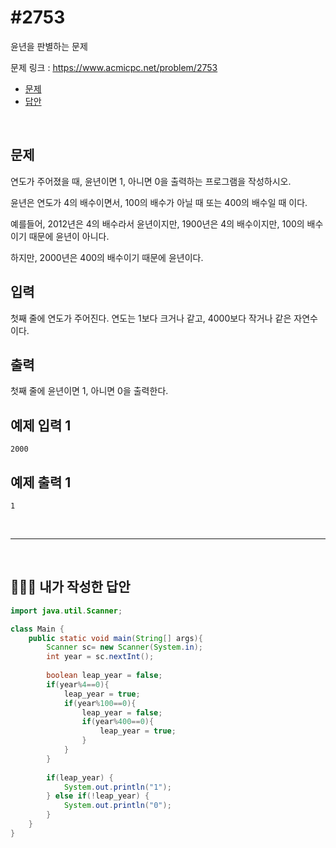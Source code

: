 # #2753

윤년을 판별하는 문제

문제 링크 : https://www.acmicpc.net/problem/2753

- [문제](#quiz)
- [답안](#answer)

<br>

## <a name="quiz"></a>문제

연도가 주어졌을 때, 윤년이면 1, 아니면 0을 출력하는 프로그램을 작성하시오.

윤년은 연도가 4의 배수이면서, 100의 배수가 아닐 때 또는 400의 배수일 때 이다.

예를들어, 2012년은 4의 배수라서 윤년이지만, 1900년은 4의 배수이지만, 100의 배수이기 때문에 윤년이 아니다.

하지만, 2000년은 400의 배수이기 때문에 윤년이다.

## 입력

첫째 줄에 연도가 주어진다. 연도는 1보다 크거나 같고, 4000보다 작거나 같은 자연수이다.

## 출력

첫째 줄에 윤년이면 1, 아니면 0을 출력한다.

## 예제 입력 1

```
2000
```

## 예제 출력 1

```&lt;a name=&quot;quiz&quot;&gt;&lt;/a&gt;
1
```

<br>

------

<br>

## <a name="answer"></a>🙆🏻‍♂️ 내가 작성한 답안

```java
import java.util.Scanner;

class Main {
    public static void main(String[] args){
        Scanner sc= new Scanner(System.in);
        int year = sc.nextInt();
        
        boolean leap_year = false;
        if(year%4==0){
            leap_year = true;
            if(year%100==0){
                leap_year = false;
                if(year%400==0){
                    leap_year = true;
                }
            }
        }
        
        if(leap_year) {
            System.out.println("1");
        } else if(!leap_year) {
            System.out.println("0");
        }
    }
}
```

<br>

<br>
